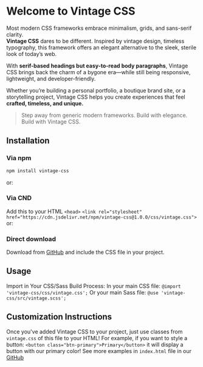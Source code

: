 # Welcome to Vintage CSS

Most modern CSS frameworks embrace minimalism, grids, and sans-serif clarity.  
**Vintage CSS** dares to be different. Inspired by vintage design, timeless typography, this framework offers an elegant alternative to the sleek, sterile look of today’s web.

With **serif-based headings but easy-to-read body paragraphs**, Vintage CSS brings back the charm of a bygone era—while still being responsive, lightweight, and developer-friendly.  

Whether you’re building a personal portfolio, a boutique brand site, or a storytelling project, Vintage CSS helps you create experiences that feel **crafted, timeless, and unique.**

> Step away from generic modern frameworks. Build with elegance. Build with Vintage CSS.

## Installation

### Via npm
```bash
npm install vintage-css
```
or:
### Via CND 
Add this to your HTML `<head>`
`<link rel="stylesheet" href="https://cdn.jsdelivr.net/npm/vintage-css@1.0.0/css/vintage.css">`
or:
### Direct download
Download from [GitHub](https://github.com/pham0188/css-framework.git) and include the CSS file in your project.


## Usage
Import in Your CSS/Sass Build Process:
In your main CSS file: `@import 'vintage-css/css/vintage.css';`
Or your main Sass file: `@use 'vintage-css/src/vintage.scss';`


## Customization Instructions
Once you've added Vintage CSS to your project, just use classes from `vintage.css` of this file to your HTML!
For example, if you want to style a button:
`<button class="btn-primary">Primary</button>` it will display a button with our primary color!
See more examples in `index.html` file in our [GitHub](https://github.com/pham0188/css-framework.git)



